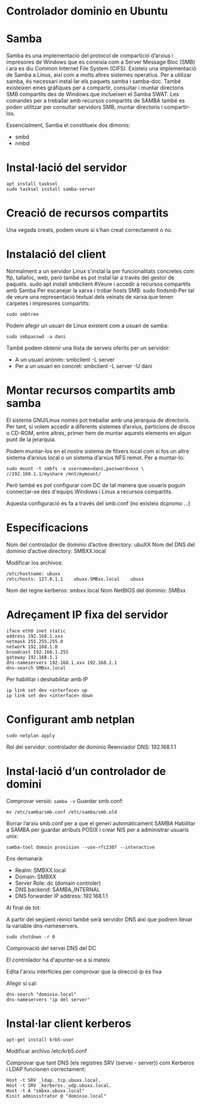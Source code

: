 # Controlador dominio en Ubuntu

# Samba
Samba és una implementació del protocol de compartició d’arxius i impresores de Windows que es coneixia com a Server Message Bloc (SMB) i ara es diu Common Internet File System (CIFS).
Existeix una implementació de Samba a Linux, així com a molts altres sistemes operatius. Per a utilizar samba, és necessari instal·lar els paquets samba i samba-doc.
També existeixen eines gràfiques per a compartir, consultar i muntar directoris SMB compartits des de Windows que inclueixen el Samba SWAT. 
Les comandes per a treballar amb recursos compartits de SAMBA també es poden utilitzar per consultar servidors SMB, muntar directoris i compartir-los.

Essencialment, Samba el constitueix dos dimonis:

* smbd
* nmbd
  
# Instal·lació del servidor
    apt install tasksel
    sudo tasksel install samba-server

# Creació de recursos compartits
Una vegada creats, podem veure si s’han creat correctament o no.

# Instalació del client
Normalment a un servidor Linux s'instal·la per funcionalitats concretes com ftp, tallafoc, web, però també es pot instal·lar a través del gestor de paquets.
  sudo apt install smbclient
#Veure i accedir a recursos compartits amb Samba
Per escanejar la xarxa i trobar hosts SMB:
  sudo findsmb
Per tal de veure una representació textual dels veinats de xarxa que tenen carpetes i impresores compartits: 

    sudo smbtree

Podem afegir un usuari de Linux existent com a usuari de samba: 

    sudo smbpasswd -a dani
    
També podem obtenir una llista de serveis oferits per un servidor:
* A un usuari anònim: smbclient -L server
* Per a un usuari en concret: smbclient -L server -U dani

# Montar recursos compartits amb samba
El sistema GNU/Linux només pot treballar amb una jerarquia de directoris. Per tant, si volem accedir a diferents sistemes d’arxius, particions de discos o CD-ROM, entre altres, primer hem de muntar aquests elements en algun punt de la jerarquia.

Podem muntar-los en el nostre sistema de fitxers local com si fos un altre sistema d’arxius local o un sistema d’arxius NFS remot. Per a muntar-lo:

    sudo mount -t smbfs -o username=dani,password=xxx \ //192.168.1.1/myshare /mnt/mymount/

Però també es pot configurar com DC de tal manera que usuaris puguin connectar-se des d'equips Windows i Linux a recursos compartits.

Aquesta configuració es fa a través del smb.conf (no existeix dcpromo ...)

# Especificacions

Nom del controlador de dominio d’active directory: ubuXX
Nom del DNS del dominio d’active directory: SMBXX.local

Modificar los archivos:

    /etc/hostname: ubuxx
    /etc/hosts: 127.0.1.1    ubuxx.SMBxx.local    ubuxx
    
Nom del regne kerberos: smbxx.local
Nom NetBIOS del dominio: SMBxx

# Adreçament IP fixa del servidor

```
iface eth0 inet static
address 192.168.1.xxx
netmask 255.255.255.0
network 192.168.1.0
broadcast 192.168.1.255
gateway 192.168.1.1
dns-nameservers 192.168.1.xxx 192.168.1.1
dns-search SMBxx.local
```
Per habilitar i deshabilitar amb IP

    ip link set dev <interface> up
    ip link set dev <interface> down

# Configurant amb netplan

    sudo netplan apply
    
Rol del servidor: controlador de dominio
Reenviador DNS: 192.168.1.1

# Instal·lació d’un controlador de domini
Comprovar versió: ```samba -v```
Guardar smb.conf:

    mv /etc/samba/smb.conf /etc/samba/smb.old
  
Borrar l’arxiu smb.conf per a que el generi automàticament SAMBA
Habilitar a SAMBA per guardar atributs POSIX i crear NIS per a administrar usuaris unix:

    samba-tool domain provision --use-rfc2307 --interactive

Ens demanarà:

* Realm: SMBXX.local
* Domain: SMBXX
* Server Role: dc (domain controler)
* DNS backend: SAMBA_INTERNAL
* DNS forwarder IP address: 192.168.1.1

Al final de tot:


A partir del següent reinici també serà servidor DNS així que podrem llevar la variable dns-nameservers.

    sudo shutdown -r 0
    
Comprovació del servei DNS del DC

El controlador ha d'apuntar-se a si mateix

Edita l'arxiu interfícies per comprovar que la direcció ip és fixa

Afegir si cal:

    dns-search "dominio.local"
    dns-nameservers "ip del server"

# Instal·lar client kerberos 

    apt-get install krb5-user

Modificar archivo /etc/krb5.conf

Comprovar que tant DNS (els registres SRV (servei - server)) com
Kerberos i LDAP funcionen correctament:

    Host -t SRV _ldap._tcp.ubuxx.local.
    Host -t SRV _kerberos._udp.ubuxx.local.
    Host -t A "smbxx.ubuxx.local"
    Kinit administrator @ "dominio.local"
